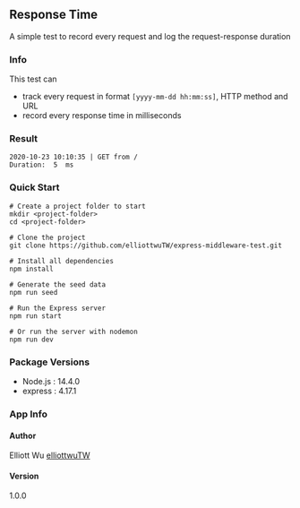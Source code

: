 ## Response Time
A simple test to record every request and log the request-response duration

### Info
This test can 
- track every request in format ```[yyyy-mm-dd hh:mm:ss]```, HTTP method and URL
- record every response time in milliseconds

### Result
```
2020-10-23 10:10:35 | GET from /
Duration:  5  ms
```

### Quick Start
```
# Create a project folder to start
mkdir <project-folder>
cd <project-folder>

# Clone the project
git clone https://github.com/elliottwuTW/express-middleware-test.git

# Install all dependencies
npm install

# Generate the seed data
npm run seed

# Run the Express server
npm run start

# Or run the server with nodemon
npm run dev
```

### Package Versions
- Node.js : 14.4.0
- express : 4.17.1


### App Info
#### Author
Elliott Wu [elliottwuTW](https://github.com/elliottwuTW)

#### Version
1.0.0
